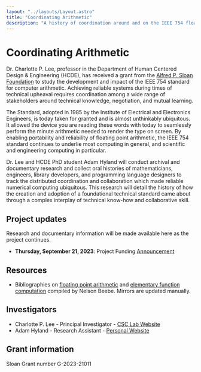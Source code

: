 ```yaml
---
layout: "../layouts/Layout.astro"
title: "Coordinating Arithmetic"
description: "A history of coordination around and on the IEEE 754 floating-point standard"
---
```


# Coordinating Arithmetic

Dr. Charlotte P. Lee, professor in the Department of Human Centered Design & Engineering (HCDE), has received a grant from the [Alfred P. Sloan Foundation](https://sloan.org) to study the development and impact of the IEEE 754 standard for computer arithmetic. Achieving reliable systems during times of technical upheaval requires coordination among a wide range of stakeholders around technical knowledge, negotiation, and mutual learning. 

The Standard, adopted in 1985 by the Institute of Electrical and Electronics Engineers, is today taken for granted and is almost unthinkably ubiquitous. It allowed the device you are reading these words with today to seamlessly perform the minute arithmetic needed to render the type on screen. By enabling portability and reliability of floating point arithmetic, the IEEE 754 standard continues to underlie most computing in general, and scientific and engineering computing in particular.

Dr. Lee and HCDE PhD student Adam Hyland will conduct archival and documentary research and collect oral histories of mathematicians, engineers, library developers, and programming language designers to track the distributed coordination and collaboration which made reliable numerical computing ubiquitous.  This research will detail the history of how the creation and adoption of a foundational technical standard came about through a complex interplay of technical know-how and collaborative skill.

## Project updates

Research and documentary information will be made available here as the project continues.

* **Thursday, September 21, 2023**: Project Funding [Announcement](announce)

## Resources

* Bibliographies on [floating point arithmetic](../resources/fparith.html) and [elementary function computation](../resources/elefunt.html) compiled by Nelson Beebe. Mirrors are updated manually. 

## Investigators

* Charlotte P. Lee - Principal Investigator - [CSC Lab Website](https://depts.washington.edu/csclab/)
* Adam Hyland - Research Assistant - [Personal Website](https://adampunk.com/)

## Grant information

Sloan Grant number G-2023-21011